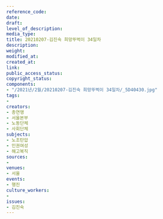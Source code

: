 ```yaml
---
reference_code: 
date: 
draft: 
level_of_description: 
media_type: 
title: 20210207-김진숙 희망뚜벅이 34일차
description: 
weight: 
modified_at: 
created_at: 
link: 
public_access_status: 
copyright_status: 
components:
- "/2021년/2월/20210207-김진숙 희망뚜벅이 34일차/_5D40430.jpg"
tags:
- 
creators:
- 총연맹
- 서울본부
- 노동단체
- 사회단체
subjects:
- 노조탄압
- 인권여성
- 해고복직
sources:
- 
venues:
- 서울
events:
- 행진
culture_workers:
- 
issues:
- 김진숙
---
```

